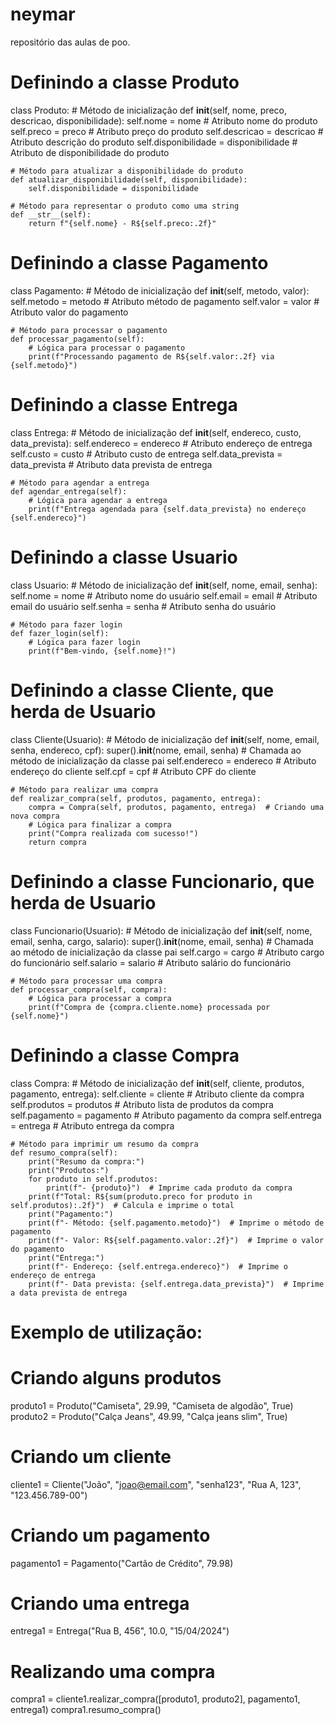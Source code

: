 # neymar
repositório das aulas de poo.
# Definindo a classe Produto
class Produto:
    # Método de inicialização
    def __init__(self, nome, preco, descricao, disponibilidade):
        self.nome = nome  # Atributo nome do produto
        self.preco = preco  # Atributo preço do produto
        self.descricao = descricao  # Atributo descrição do produto
        self.disponibilidade = disponibilidade  # Atributo de disponibilidade do produto

    # Método para atualizar a disponibilidade do produto
    def atualizar_disponibilidade(self, disponibilidade):
        self.disponibilidade = disponibilidade

    # Método para representar o produto como uma string
    def __str__(self):
        return f"{self.nome} - R${self.preco:.2f}"

# Definindo a classe Pagamento
class Pagamento:
    # Método de inicialização
    def __init__(self, metodo, valor):
        self.metodo = metodo  # Atributo método de pagamento
        self.valor = valor  # Atributo valor do pagamento

    # Método para processar o pagamento
    def processar_pagamento(self):
        # Lógica para processar o pagamento
        print(f"Processando pagamento de R${self.valor:.2f} via {self.metodo}")

# Definindo a classe Entrega
class Entrega:
    # Método de inicialização
    def __init__(self, endereco, custo, data_prevista):
        self.endereco = endereco  # Atributo endereço de entrega
        self.custo = custo  # Atributo custo de entrega
        self.data_prevista = data_prevista  # Atributo data prevista de entrega

    # Método para agendar a entrega
    def agendar_entrega(self):
        # Lógica para agendar a entrega
        print(f"Entrega agendada para {self.data_prevista} no endereço {self.endereco}")

# Definindo a classe Usuario
class Usuario:
    # Método de inicialização
    def __init__(self, nome, email, senha):
        self.nome = nome  # Atributo nome do usuário
        self.email = email  # Atributo email do usuário
        self.senha = senha  # Atributo senha do usuário

    # Método para fazer login
    def fazer_login(self):
        # Lógica para fazer login
        print(f"Bem-vindo, {self.nome}!")

# Definindo a classe Cliente, que herda de Usuario
class Cliente(Usuario):
    # Método de inicialização
    def __init__(self, nome, email, senha, endereco, cpf):
        super().__init__(nome, email, senha)  # Chamada ao método de inicialização da classe pai
        self.endereco = endereco  # Atributo endereço do cliente
        self.cpf = cpf  # Atributo CPF do cliente

    # Método para realizar uma compra
    def realizar_compra(self, produtos, pagamento, entrega):
        compra = Compra(self, produtos, pagamento, entrega)  # Criando uma nova compra
        # Lógica para finalizar a compra
        print("Compra realizada com sucesso!")
        return compra

# Definindo a classe Funcionario, que herda de Usuario
class Funcionario(Usuario):
    # Método de inicialização
    def __init__(self, nome, email, senha, cargo, salario):
        super().__init__(nome, email, senha)  # Chamada ao método de inicialização da classe pai
        self.cargo = cargo  # Atributo cargo do funcionário
        self.salario = salario  # Atributo salário do funcionário

    # Método para processar uma compra
    def processar_compra(self, compra):
        # Lógica para processar a compra
        print(f"Compra de {compra.cliente.nome} processada por {self.nome}")

# Definindo a classe Compra
class Compra:
    # Método de inicialização
    def __init__(self, cliente, produtos, pagamento, entrega):
        self.cliente = cliente  # Atributo cliente da compra
        self.produtos = produtos  # Atributo lista de produtos da compra
        self.pagamento = pagamento  # Atributo pagamento da compra
        self.entrega = entrega  # Atributo entrega da compra

    # Método para imprimir um resumo da compra
    def resumo_compra(self):
        print("Resumo da compra:")
        print("Produtos:")
        for produto in self.produtos:
            print(f"- {produto}")  # Imprime cada produto da compra
        print(f"Total: R${sum(produto.preco for produto in self.produtos):.2f}")  # Calcula e imprime o total
        print("Pagamento:")
        print(f"- Método: {self.pagamento.metodo}")  # Imprime o método de pagamento
        print(f"- Valor: R${self.pagamento.valor:.2f}")  # Imprime o valor do pagamento
        print("Entrega:")
        print(f"- Endereço: {self.entrega.endereco}")  # Imprime o endereço de entrega
        print(f"- Data prevista: {self.entrega.data_prevista}")  # Imprime a data prevista de entrega

# Exemplo de utilização:

# Criando alguns produtos
produto1 = Produto("Camiseta", 29.99, "Camiseta de algodão", True)
produto2 = Produto("Calça Jeans", 49.99, "Calça jeans slim", True)

# Criando um cliente
cliente1 = Cliente("João", "joao@email.com", "senha123", "Rua A, 123", "123.456.789-00")

# Criando um pagamento
pagamento1 = Pagamento("Cartão de Crédito", 79.98)

# Criando uma entrega
entrega1 = Entrega("Rua B, 456", 10.0, "15/04/2024")

# Realizando uma compra
compra1 = cliente1.realizar_compra([produto1, produto2], pagamento1, entrega1)
compra1.resumo_compra()
